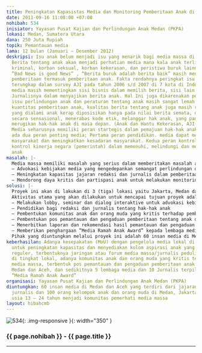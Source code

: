 ```yaml
---
title: Peningkatan Kapasistas Media dan Monitoring Pemberitaan Anak di Media Massa
date: 2011-09-16 11:08:00 +07:00
nohibah: 534
inisiator: Yayasan Pusat Kajian dan Perlindungan Anak Medan (PKPA)
lokasi: Medan, Sumatera Utara
dana: 250 Juta Rupiah
topik: Pemantauan media
lama: 12 bulan (Januari – Desember 2012)
deskripsi: Isu anak belum menjadi isu yang menarik bagi media massa di Indonesia.
  Berita tentang anak akan menjadi perhatian media mana kala anak terlibat dalam peristiwa
  kriminal, korban seksual, korban kekerasan, dan peristiwa buruk lainnya. Persepsi
  ”Bad News is good News” , “Berita buruk adalah berita baik” masih mengental dalam
  pemberitaan termasuk pemberitaan anak. Fakta rendahnya peringkat isu anak di media
  terungkap dalam survey AJI pada tahun 2006 s/d 2007 di 7 kota di Indonesia. Selain
  media masih mementingkan sisi bisnis dalam memilih berita, sisi lain adalah ketidakmampuan
  Jurnalisnya dalam menyajikan berita anak. Hal Ini juga dikarenakan pemahaman terhadap
  issu perlindungan anak dan peraturan tentang anak masih sangat lemah. Selain minimnya
  kuantitas pemberitaan anak, kualitas berita tentang anak juga masih rendah. Peristiwa
  yang dialami anak kerap diposisikan hanya pada nilai berita semata, diberitakan
  secara sensasional, menerabas kode etik, melanggar hak anak, yang pada akhirnya
  merugikan hak-hak anak di masa depan. (Anak dan Hantu Kekerasan, AJI-UNICEF, 2010).
  Media seharusnya memiliki peran startegis dalam pemajuan hak-hak anak, sedikitnya
  ada dua peran penting media; Pertama peran pendidikan. media dapat meng-edukasi
  masyarakat dan meningkatkan kesadaran masyarakat. Kedua peran kontrol, media melakukan
  kontrol kinerja negara (pemerintah) dalam memenuhi, melindungi dan memajukan hak
  anak
masalah: |-
  Media massa memiliki masalah yang serius dalam memberitakan masalah anak, masalah dalam kualitas dan juga minimnya pemberitaan tentang situasi anak di Indonesia. Hal ini tidak hanya disebabkan kebijakan redaksi yang ”tunduk” pada keinginan pasar sebagai konsumen berita dan kepentingan bisnis pemilik modal media, namun juga rendahnya kapasitas pemahaman di tingkat pemilik modal dan jajaran redaksi terkait masalah perlindungan anak. Dengan demikian, dibutuhkan upaya-upaya strategis untuk meningkatkan kapasitas dan kepedulian media terhadap issu anak. Upaya yang dilakukan dalam proyek ini untuk mengatasi masalah-masalah tersebut adalah:
  – Advokasi kebijakan media yang mengedepankan semangat perlindungan dan pemajuan hak-hak anak.
  – Meningkatan kapasitas jajaran redaksi dan jurnalis dalam pemberitaan masalah anak.
  – Mendorong daya kritis dan partispasi anak untuk melakukan monitoring pemberitaan masalah anak dimedia massa.
solusi: |-
  Proyek ini akan di lakukan di 3 (tiga) lokasi yaitu Jakarta, Medan dan Banda Aceh. Pemilihan tiga lokasi tersebut didasarkan pada strategi pencapaian proyek dan kapasitas lembaga pelaksana untuk menjangkau sasaran project ditingkat lokal.
  Aktivitas utama yang akan dilakukan untuk mencapai tujuan proyek adalah:
  – Melakukan lobby, seminar dan dialog interaktive untuk advokasi kebijakan media untuk pengembangan kode etik media ramah anak.
  – Pendidikan bagi redaksi dan jurnalis tentang hak-hak anak
  – Pembentukan komunitas anak dan orang muda yang kritis terhadap pemberitaan anak di tingkat lokal.
  – Pembentukan pos pemantauan dan pengaduan pemberitaan tentang anak di 3 lokasi yaitu Jakarta, Medan dan Aceh.
  – Menerbitkan laporan dan rekomendasi hasil pemantauan dan pengaduan tentang berita anak di media massa.
  – Memberikan penghargaan ”Media Ramah Anak Award” kepada lembaga media dan insan jurnalis yang mendukung perlindungan dan pemajuan hak-hak anak di Medan dan Aceh.
  Pihak yang diuntungkan melalui proyek ini adalah 60 insan media di Medan dan Aceh yang terdiri dari jajaran redaksi dan jurnalis dan 100 orang kelompok anak dan orang muda di Medan, Jakarta dan Aceh, usia 13 – 24 tahun menjadi komunitas pemerhati media massa.
keberhasilan: Adanya kesepakatan (MoU) dengan pengelola media lokal di Medan dan Aceh
  untuk peningkatan kapasitas dan menyediakan kolom aspirasi anak yang terbit secara
  reguler, terbentuknya jaringan atau forum media massa/jurnalis peduli hak anak anak
  di tingkat lokal, adanya komunitas anak dan orang muda yang kritis terhadap pemberitaan
  media massa, terbentuk pos pemantauan dan pengaduan pemberitaan anak di Jakarta,
  Medan dan Aceh, dan sedikitnya 5 lembaga media dan 10 Jurnalis terpilih sebagai
  “Media Ramah Anak Award”
organisasi: Yayasan Pusat Kajian dan Perlindungan Anak Medan (PKPA)
diuntungkan: 60 insan media di Medan dan Aceh yang terdiri dari jajaran redaksi dan
  jurnalis dan 100 orang kelompok anak dan orang muda di Medan, Jakarta dan Aceh,
  usia 13 – 24 tahun menjadi komunitas pemerhati media massa
layout: hibahcmb
---
```


![534](/static/img/hibahcmb/534.png){: .img-responsive }{: width="350" }

### {{ page.nohibah }} - {{ page.title }}

---
